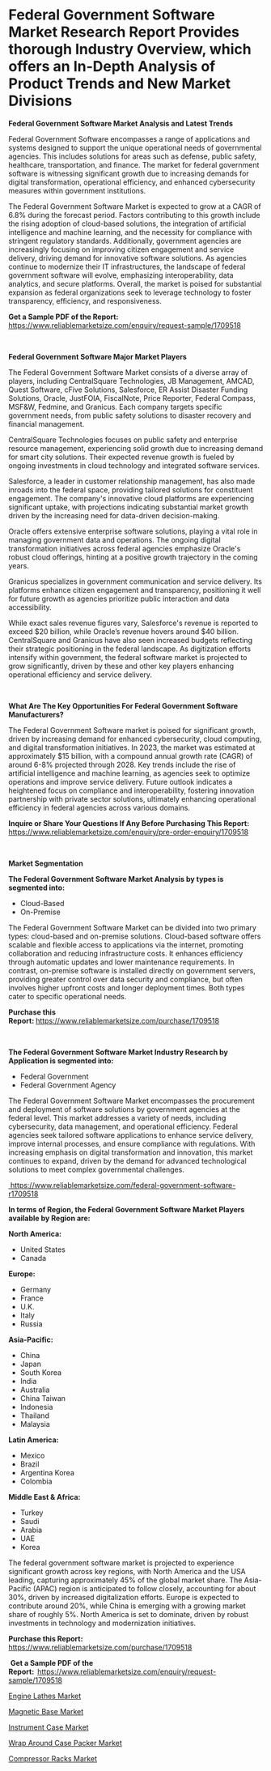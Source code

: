 <p><h1>Federal Government Software Market Research Report Provides thorough Industry Overview, which offers an In-Depth Analysis of Product Trends and New Market Divisions</h1></p><p><strong>Federal Government Software Market Analysis and Latest Trends</strong></p>
<p><p>Federal Government Software encompasses a range of applications and systems designed to support the unique operational needs of governmental agencies. This includes solutions for areas such as defense, public safety, healthcare, transportation, and finance. The market for federal government software is witnessing significant growth due to increasing demands for digital transformation, operational efficiency, and enhanced cybersecurity measures within government institutions.</p><p>The Federal Government Software Market is expected to grow at a CAGR of 6.8% during the forecast period. Factors contributing to this growth include the rising adoption of cloud-based solutions, the integration of artificial intelligence and machine learning, and the necessity for compliance with stringent regulatory standards. Additionally, government agencies are increasingly focusing on improving citizen engagement and service delivery, driving demand for innovative software solutions. As agencies continue to modernize their IT infrastructures, the landscape of federal government software will evolve, emphasizing interoperability, data analytics, and secure platforms. Overall, the market is poised for substantial expansion as federal organizations seek to leverage technology to foster transparency, efficiency, and responsiveness.</p></p>
<p><strong>Get a Sample PDF of the Report:&nbsp;</strong> <a href="https://www.reliablemarketsize.com/enquiry/request-sample/1709518?utm_campaign=1261&utm_medium=2&utm_source=Github&utm_content=ia&utm_term=21102024&utm_id=federal-government-software">https://www.reliablemarketsize.com/enquiry/request-sample/1709518</a></p>
<p>&nbsp;</p>
<p><strong>Federal Government Software Major Market Players</strong></p>
<p><p>The Federal Government Software Market consists of a diverse array of players, including CentralSquare Technologies, JB Management, AMCAD, Quest Software, cFive Solutions, Salesforce, ER Assist Disaster Funding Solutions, Oracle, JustFOIA, FiscalNote, Price Reporter, Federal Compass, MSF&W, Fedmine, and Granicus. Each company targets specific government needs, from public safety solutions to disaster recovery and financial management.</p><p>CentralSquare Technologies focuses on public safety and enterprise resource management, experiencing solid growth due to increasing demand for smart city solutions. Their expected revenue growth is fueled by ongoing investments in cloud technology and integrated software services. </p><p>Salesforce, a leader in customer relationship management, has also made inroads into the federal space, providing tailored solutions for constituent engagement. The company's innovative cloud platforms are experiencing significant uptake, with projections indicating substantial market growth driven by the increasing need for data-driven decision-making.</p><p>Oracle offers extensive enterprise software solutions, playing a vital role in managing government data and operations. The ongoing digital transformation initiatives across federal agencies emphasize Oracle's robust cloud offerings, hinting at a positive growth trajectory in the coming years.</p><p>Granicus specializes in government communication and service delivery. Its platforms enhance citizen engagement and transparency, positioning it well for future growth as agencies prioritize public interaction and data accessibility.</p><p>While exact sales revenue figures vary, Salesforce's revenue is reported to exceed $20 billion, while Oracle’s revenue hovers around $40 billion. CentralSquare and Granicus have also seen increased budgets reflecting their strategic positioning in the federal landscape. As digitization efforts intensify within government, the federal software market is projected to grow significantly, driven by these and other key players enhancing operational efficiency and service delivery.</p></p>
<p>&nbsp;</p>
<p><strong>What Are The Key Opportunities For Federal Government Software Manufacturers?</strong></p>
<p><p>The Federal Government Software market is poised for significant growth, driven by increasing demand for enhanced cybersecurity, cloud computing, and digital transformation initiatives. In 2023, the market was estimated at approximately $15 billion, with a compound annual growth rate (CAGR) of around 6-8% projected through 2028. Key trends include the rise of artificial intelligence and machine learning, as agencies seek to optimize operations and improve service delivery. Future outlook indicates a heightened focus on compliance and interoperability, fostering innovation partnership with private sector solutions, ultimately enhancing operational efficiency in federal agencies across various domains.</p></p>
<p><strong>Inquire or Share Your Questions If Any Before Purchasing This Report:</strong> <a href="https://www.reliablemarketsize.com/enquiry/pre-order-enquiry/1709518?utm_campaign=1261&utm_medium=2&utm_source=Github&utm_content=ia&utm_term=21102024&utm_id=federal-government-software">https://www.reliablemarketsize.com/enquiry/pre-order-enquiry/1709518</a></p>
<p>&nbsp;</p>
<p><strong>Market Segmentation</strong></p>
<p><strong>The Federal Government Software Market Analysis by types is segmented into:</strong></p>
<p><ul><li>Cloud-Based</li><li>On-Premise</li></ul></p>
<p><p>The Federal Government Software Market can be divided into two primary types: cloud-based and on-premise solutions. Cloud-based software offers scalable and flexible access to applications via the internet, promoting collaboration and reducing infrastructure costs. It enhances efficiency through automatic updates and lower maintenance requirements. In contrast, on-premise software is installed directly on government servers, providing greater control over data security and compliance, but often involves higher upfront costs and longer deployment times. Both types cater to specific operational needs.</p></p>
<p><strong>Purchase this Report:&nbsp;</strong><a href="https://www.reliablemarketsize.com/purchase/1709518?utm_campaign=1261&utm_medium=2&utm_source=Github&utm_content=ia&utm_term=21102024&utm_id=federal-government-software">https://www.reliablemarketsize.com/purchase/1709518</a></p>
<p>&nbsp;</p>
<p><strong>The Federal Government Software Market Industry Research by Application is segmented into:</strong></p>
<p><ul><li>Federal Government</li><li>Federal Government Agency</li></ul></p>
<p><p>The Federal Government Software Market encompasses the procurement and deployment of software solutions by government agencies at the federal level. This market addresses a variety of needs, including cybersecurity, data management, and operational efficiency. Federal agencies seek tailored software applications to enhance service delivery, improve internal processes, and ensure compliance with regulations. With increasing emphasis on digital transformation and innovation, this market continues to expand, driven by the demand for advanced technological solutions to meet complex governmental challenges.</p></p>
<p><a href="https://www.reliablemarketsize.com/federal-government-software-r1709518?utm_campaign=1261&utm_medium=2&utm_source=Github&utm_content=ia&utm_term=21102024&utm_id=federal-government-software">&nbsp;https://www.reliablemarketsize.com/federal-government-software-r1709518</a></p>
<p><strong>In terms of Region, the Federal Government Software Market Players available by Region are:</strong></p>
<p>
    <p> <strong> North America: </strong>
        <ul>
            <li>United States</li>
            <li>Canada</li>
        </ul>
        </p> 
    <p> <strong> Europe: </strong>
        <ul>
            <li>Germany</li>
            <li>France</li>
            <li>U.K.</li>
            <li>Italy</li>
            <li>Russia</li>
        </ul>
        </p> 
    <p> <strong> Asia-Pacific: </strong>
        <ul>
            <li>China</li>
            <li>Japan</li>
            <li>South Korea</li>
            <li>India</li>
            <li>Australia</li>
            <li>China Taiwan</li>
            <li>Indonesia</li>
            <li>Thailand</li>
            <li>Malaysia</li>
        </ul>
        </p> 
    <p> <strong> Latin America: </strong>
        <ul>
            <li>Mexico</li>
            <li>Brazil</li>
            <li>Argentina Korea</li>
            <li>Colombia</li>
        </ul>
        </p> 
    <p> <strong> Middle East & Africa: </strong>
        <ul>
            <li>Turkey</li>
            <li>Saudi</li>
            <li>Arabia</li>
            <li>UAE</li>
            <li>Korea</li>
        </ul>
    </p>
    </p>
<p><p>The federal government software market is projected to experience significant growth across key regions, with North America and the USA leading, capturing approximately 45% of the global market share. The Asia-Pacific (APAC) region is anticipated to follow closely, accounting for about 30%, driven by increased digitalization efforts. Europe is expected to contribute around 20%, while China is emerging with a growing market share of roughly 5%. North America is set to dominate, driven by robust investments in technology and modernization initiatives.</p></p>
<p><strong>Purchase this Report: </strong><a href="https://www.reliablemarketsize.com/purchase/1709518?utm_campaign=1261&utm_medium=2&utm_source=Github&utm_content=ia&utm_term=21102024&utm_id=federal-government-software">https://www.reliablemarketsize.com/purchase/1709518</a></p>
<p>&nbsp;<strong>Get a Sample PDF of the Report:&nbsp;&nbsp;</strong><a href="https://www.reliablemarketsize.com/enquiry/request-sample/1709518?utm_campaign=1261&utm_medium=2&utm_source=Github&utm_content=ia&utm_term=21102024&utm_id=federal-government-software">https://www.reliablemarketsize.com/enquiry/request-sample/1709518</a></p>
<p><strong></strong></p>
<p><p><a href="https://github.com/fletaw9bs/Market-Research-Report-List-1/blob/main/engine-lathes-market.md?utm_campaign=1261&utm_medium=2&utm_source=Github&utm_content=ia&utm_term=21102024&utm_id=federal-government-software">Engine Lathes Market</a></p><p><a href="https://issuu.com/reportprime-2/docs/magnetic-base-market-size-2030.pptx_fb5034672ac062?utm_campaign=1261&utm_medium=2&utm_source=Github&utm_content=ia&utm_term=21102024&utm_id=federal-government-software">Magnetic Base Market</a></p><p><a href="https://www.linkedin.com/pulse/instrument-case-market-segmentation-in-depth-analysis-businessindustrymilitarymedicalother-b0a2f?utm_campaign=1261&utm_medium=2&utm_source=Github&utm_content=ia&utm_term=21102024&utm_id=federal-government-software">Instrument Case Market</a></p><p><a href="https://issuu.com/reportprime-2/docs/wrap-around-case-packer-market-size_9fc91d699140f8?utm_campaign=1261&utm_medium=2&utm_source=Github&utm_content=ia&utm_term=21102024&utm_id=federal-government-software">Wrap Around Case Packer Market</a></p><p><a href="https://github.com/pizolina/Market-Research-Report-List-6/blob/main/compressor-racks-market.md?utm_campaign=1261&utm_medium=2&utm_source=Github&utm_content=ia&utm_term=21102024&utm_id=federal-government-software">Compressor Racks Market</a></p></p>